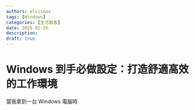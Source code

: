 ```yaml
---
authors: elvismao
tags: [Windows]
categories: [生活駭客]
date: 2025-02-26
description:
draft: true
---
```


# Windows 到手必做設定：打造舒適高效的工作環境

當我拿到一台 Windows 電腦時
